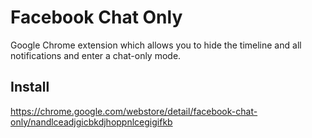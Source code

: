 # Facebook Chat Only
Google Chrome extension which allows you to hide the timeline and all notifications and enter a chat-only mode.

## Install
https://chrome.google.com/webstore/detail/facebook-chat-only/nandlceadjgicbkdjhoppnlcegigifkb

